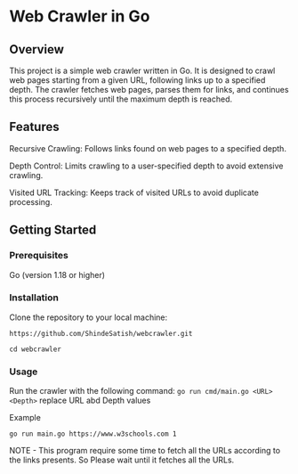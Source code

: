 # Web Crawler in Go
## Overview
This project is a simple web crawler written in Go. It is designed to crawl web pages starting from a given URL, following links up to a specified depth. The crawler fetches web pages, parses them for links, and continues this process recursively until the maximum depth is reached.

## Features

Recursive Crawling: Follows links found on web pages to a specified depth.

Depth Control: Limits crawling to a user-specified depth to avoid extensive crawling.

Visited URL Tracking: Keeps track of visited URLs to avoid duplicate processing.


## Getting Started
### Prerequisites
Go (version 1.18 or higher)

### Installation
Clone the repository to your local machine:
```
https://github.com/ShindeSatish/webcrawler.git

cd webcrawler
```

### Usage
Run the crawler with the following command:
`go run cmd/main.go <URL> <Depth>` replace URL abd Depth values

Example 
```
go run main.go https://www.w3schools.com 1
```

NOTE - This program require some time to fetch all the URLs according to the links presents. So Please wait until it fetches all the URLs.